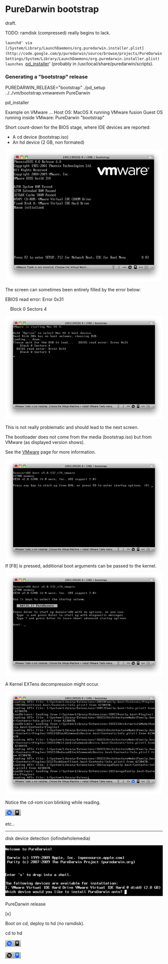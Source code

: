 PureDarwin bootstrap
====================
draft.



TODO: ramdisk (compressed) really begins to lack.

`launchd' via [/System/Library/LaunchDaemons/org.puredarwin.installer.plist](http://code.google.com/p/puredarwin/source/browse/projects/PureDarwinSettings/System/Library/LaunchDaemons/org.puredarwin.installer.plist) launches `[pd_installer](http://code.google.com/p/puredarwin/source/browse/scripts/pd_installer)' (probably in /usr/local/share/puredarwin/scripts).


### Generating a "bootstrap" release
PUREDARWIN_RELEASE="bootstrap" ./pd_setup ../../vm/bootstrap.vmwarevm PureDarwin



pd_installer

Example on VMware
...
Host OS: MacOS X running VMware fusion
Guest OS running inside VMware: PureDarwin "bootstrap"



Short count-down for the BIOS stage, where IDE devices are reported:
-   A cd device (bootstrap.iso)
-   An hd device (2 GB, non formated)

![](/img/developers/repository/puredarwin-bootstrap/boostrap%20vmware%20bios.png)

The screen can sometimes been entirely filled by the error below:

EBIOS read error: Error 0x31

    Block 0 Sectors 4


![](/img/developers/repository/puredarwin-bootstrap/bootstrap%20vmware%20bootloader%20seek%20errors.png)

This is not really problematic and should lead to the next screen.



The bootloader does not come from the media (bootstrap.iso) but from VMware (as displayed version shows).

See the [VMware](../vmware.html#TOC-darwin.iso) page for more information.

![](/img/developers/repository/puredarwin-bootstrap/boostrap%20vmware%20bootloader%20countdown.png)
If [F8] is pressed, additional boot arguments can be passed to the kernel.

![](/img/developers/repository/puredarwin-bootstrap/bootstrap%20vmware%20bootloader%20f8.png)

A Kernel EXTens decompression might occur.

![](/img/developers/repository/puredarwin-bootstrap/bootstrap%20vmware%20kext%20decompression.png)

Notice the cd-rom icon blinking while reading.

![](/img/developers/repository/puredarwin-bootstrap/vmware%20cd%20blink.png)

etc..




---





disk device detection (iofindwholemedia)


![](/img/developers/repository/puredarwin-bootstrap/pd_installer%20intro.png)


PureDarwin release

[x]


Boot on cd, deploy to hd (no ramdisk).

cd to hd


![](/img/developers/repository/puredarwin-bootstrap/vmware%20cd%20blink.png)

![](/img/developers/repository/puredarwin-bootstrap/vmware%20hd%20blink.png)



